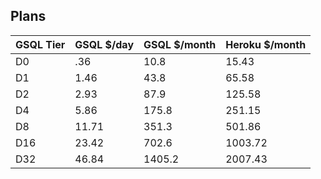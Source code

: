 Plans
-----

GSQL Tier | GSQL $/day | GSQL $/month | Heroku $/month
--- | --- | --- | ---
D0 | .36 | 10.8 | 15.43
D1 | 1.46 | 43.8 | 65.58
D2 | 2.93 | 87.9 | 125.58
D4 | 5.86 | 175.8 | 251.15
D8 | 11.71 | 351.3 |  501.86
D16 | 23.42 | 702.6 | 1003.72
D32 | 46.84 | 1405.2 | 2007.43
